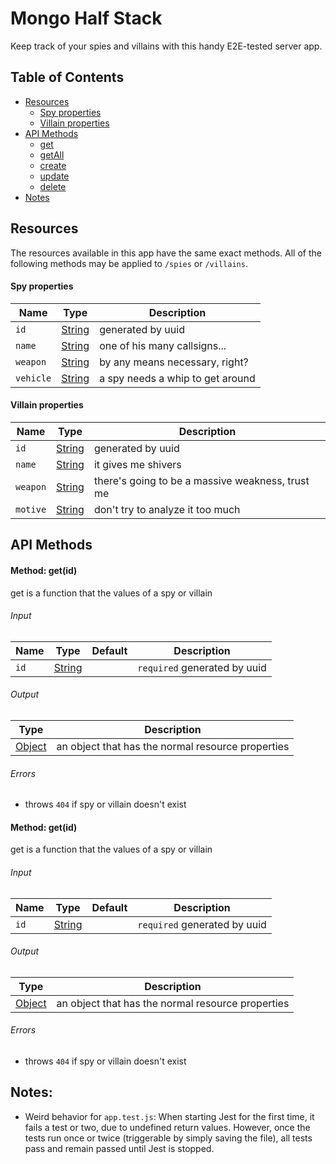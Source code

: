 # Mongo Half Stack

Keep track of your spies and villains with this handy E2E-tested server app.

## Table of Contents
* [Resources](#resources)
    * [Spy properties](#spy-properties)
    * [Villain properties](#villain)
* [API Methods](#api)
    * [get](#get)
    * [getAll](#getAll)
    * [create](#create)
    * [update](#update)
    * [delete](#delete)
* [Notes](#notes)



<a name="resources"/>

## Resources

The resources available in this app have the same exact methods. All of the following methods may be applied to `/spies` or `/villains`.

#### Spy properties

Name | Type | Description
------------ | ------------- | --------------
`id` | [String](https://developer.mozilla.org/en-US/docs/Web/JavaScript/Data_structures#String_type) | generated by uuid
`name` | [String](https://developer.mozilla.org/en-US/docs/Web/JavaScript/Data_structures#String_type) | one of his many callsigns...
`weapon` | [String](https://developer.mozilla.org/en-US/docs/Web/JavaScript/Data_structures#String_type) | by any means necessary, right?
`vehicle` | [String](https://developer.mozilla.org/en-US/docs/Web/JavaScript/Data_structures#String_type) | a spy needs a whip to get around

<a name="villain"/>

#### Villain properties

Name | Type | Description
------------ | ------------- | --------------
`id` | [String](https://developer.mozilla.org/en-US/docs/Web/JavaScript/Data_structures#String_type) | generated by uuid
`name` | [String](https://developer.mozilla.org/en-US/docs/Web/JavaScript/Data_structures#String_type) | it gives me shivers
`weapon` | [String](https://developer.mozilla.org/en-US/docs/Web/JavaScript/Data_structures#String_type) | there's going to be a massive weakness, trust me
`motive` | [String](https://developer.mozilla.org/en-US/docs/Web/JavaScript/Data_structures#String_type) | don't try to analyze it too much

<a name="api"/>

## API Methods

<a name="api"/>

#### Method: get(id)

get is a function that the values of a spy or villain

###### Input

Name | Type | Default | Description
------------ | ------------- | -------------- | ------------
`id` | [String](https://developer.mozilla.org/en-US/docs/Web/JavaScript/Data_structures#String_type) | | `required` generated by uuid

###### Output

Type | Description
------------ | -------------
[Object](https://developer.mozilla.org/en-US/docs/Web/JavaScript/Data_structures#String_type) | an object that has the normal resource properties

###### Errors

* throws `404` if spy or villain doesn't exist


#### Method: get(id)

get is a function that the values of a spy or villain

###### Input

Name | Type | Default | Description
------------ | ------------- | -------------- | ------------
`id` | [String](https://developer.mozilla.org/en-US/docs/Web/JavaScript/Data_structures#String_type) | | `required` generated by uuid

###### Output

Type | Description
------------ | -------------
[Object](https://developer.mozilla.org/en-US/docs/Web/JavaScript/Data_structures#String_type) | an object that has the normal resource properties

###### Errors

* throws `404` if spy or villain doesn't exist







<a name="notes"/>

## Notes:

* Weird behavior for `app.test.js`: When starting Jest for the first time, it fails a test or two, due to undefined return values. However, once the tests run once or twice (triggerable by simply saving the file), all tests pass and remain passed until Jest is stopped.
